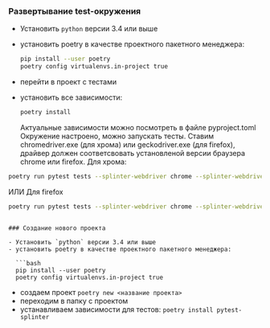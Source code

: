 ### Развертывание test-окружения

- Установить `python` версии 3.4 или выше

- установить poetry в качестве проектного пакетного менеджера:

  ```bash
  pip install --user poetry
  poetry config virtualenvs.in-project true
  ```

- перейти в проект с тестами

- установить все зависимости:

  ```bash
  poetry install
  ```

  Актуальные зависимости можно посмотреть в файле pyproject.toml
  Окружение настроено, можно запускать тесты.
  Ставим chromedriver.exe (для хрома) или geckodriver.exe (для firefox), драйвер должен соответсвовать установленой версии браузера chrome или firefox.
  Для хрома:

```bash
poetry run pytest tests --splinter-webdriver chrome --splinter-webdriver-executable chromedriver.exe
```

ИЛИ
Для firefox

```bash
poetry run pytest tests --splinter-webdriver chrome --splinter-webdriver-executable geckodriver.exe
```

````

### Создание нового проекта

- Установить `python` версии 3.4 или выше
- установить poetry в качестве проектного пакетного менеджера:

  ```bash
  pip install --user poetry
  poetry config virtualenvs.in-project true
````

- создаем проект `poetry new <название проекта>`
- переходим в папку с проектом
- устанавливаем зависимости для тестов: `poetry install pytest-splinter`
